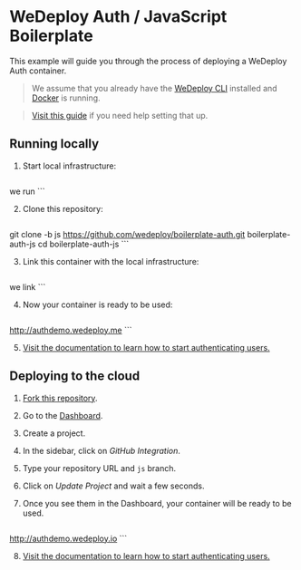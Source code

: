 # WeDeploy Auth / JavaScript Boilerplate

This example will guide you through the process of deploying a WeDeploy Auth container.

> We assume that you already have the [WeDeploy CLI](https://github.com/wedeploy/cli) installed and [Docker](https://docs.docker.com/docker-for-mac/) is running.

> [Visit this guide](#) if you need help setting that up.

## Running locally

1. Start local infrastructure:

	```sh
we run
	```

2. Clone this repository:

	```sh
git clone -b js https://github.com/wedeploy/boilerplate-auth.git boilerplate-auth-js
cd boilerplate-auth-js
	```

3. Link this container with the local infrastructure:

	```sh
we link
	```

4. Now your container is ready to be used:

	```
http://authdemo.wedeploy.me
	```

5. [Visit the documentation to learn how to start authenticating users.](#)

## Deploying to the cloud

1. [Fork this repository](https://github.com/wedeploy/boilerplate-auth/fork).
2. Go to the [Dashboard](http://dashboard.wedeploy.io).
3. Create a project.
4. In the sidebar, click on *GitHub Integration*.
5. Type your repository URL and `js` branch.
6. Click on *Update Project* and wait a few seconds.
7. Once you see them in the Dashboard, your container will be ready to be used.

	```
http://authdemo.wedeploy.io
	```

8. [Visit the documentation to learn how to start authenticating users.](#)